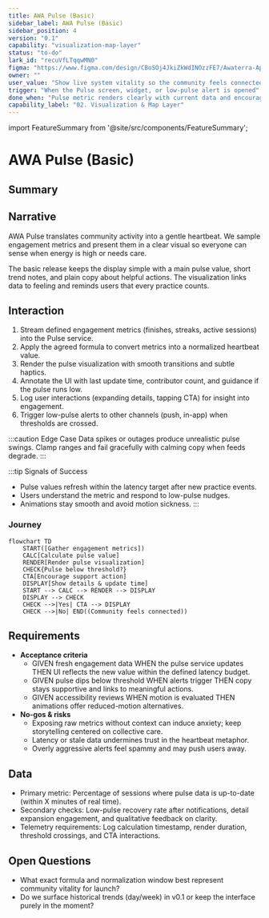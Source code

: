 ```yaml
---
title: AWA Pulse (Basic)
sidebar_label: AWA Pulse (Basic)
sidebar_position: 4
version: "0.1"
capability: "visualization-map-layer"
status: "to-do"
lark_id: "recuVfLTqqwMN0"
figma: "https://www.figma.com/design/CBoSOj4JkiZkWdINOzzFE7/Awaterra-App-UIUX?node-id=48-6"
owner: ""
user_value: "Show live system vitality so the community feels connected to collective practice"
trigger: "When the Pulse screen, widget, or low-pulse alert is opened"
done_when: "Pulse metric renders clearly with current data and encourages supportive action if levels drop"
capability_label: "02. Visualization & Map Layer"
---
```


import FeatureSummary from '@site/src/components/FeatureSummary';

# AWA Pulse (Basic)

## Summary

<FeatureSummary />

## Narrative
AWA Pulse translates community activity into a gentle heartbeat. We sample engagement metrics and present them in a clear visual so everyone can sense when energy is high or needs care.

The basic release keeps the display simple with a main pulse value, short trend notes, and plain copy about helpful actions. The visualization links data to feeling and reminds users that every practice counts.

## Interaction
1. Stream defined engagement metrics (finishes, streaks, active sessions) into the Pulse service.
2. Apply the agreed formula to convert metrics into a normalized heartbeat value.
3. Render the pulse visualization with smooth transitions and subtle haptics.
4. Annotate the UI with last update time, contributor count, and guidance if the pulse runs low.
5. Log user interactions (expanding details, tapping CTA) for insight into engagement.
6. Trigger low-pulse alerts to other channels (push, in-app) when thresholds are crossed.

:::caution Edge Case
Data spikes or outages produce unrealistic pulse swings. Clamp ranges and fail gracefully with calming copy when feeds degrade.
:::

:::tip Signals of Success
- Pulse values refresh within the latency target after new practice events.
- Users understand the metric and respond to low-pulse nudges.
- Animations stay smooth and avoid motion sickness.
:::

### Journey

```mermaid
flowchart TD
    START([Gather engagement metrics])
    CALC[Calculate pulse value]
    RENDER[Render pulse visualization]
    CHECK{Pulse below threshold?}
    CTA[Encourage support action]
    DISPLAY[Show details & update time]
    START --> CALC --> RENDER --> DISPLAY
    DISPLAY --> CHECK
    CHECK -->|Yes| CTA --> DISPLAY
    CHECK -->|No| END((Community feels connected))
```

## Requirements
- **Acceptance criteria**
  - GIVEN fresh engagement data WHEN the pulse service updates THEN UI reflects the new value within the defined latency budget.
  - GIVEN pulse dips below threshold WHEN alerts trigger THEN copy stays supportive and links to meaningful actions.
  - GIVEN accessibility reviews WHEN motion is evaluated THEN animations offer reduced-motion alternatives.
- **No-gos & risks**
  - Exposing raw metrics without context can induce anxiety; keep storytelling centered on collective care.
  - Latency or stale data undermines trust in the heartbeat metaphor.
  - Overly aggressive alerts feel spammy and may push users away.

## Data
- Primary metric: Percentage of sessions where pulse data is up-to-date (within X minutes of real time).
- Secondary checks: Low-pulse recovery rate after notifications, detail expansion engagement, and qualitative feedback on clarity.
- Telemetry requirements: Log calculation timestamp, render duration, threshold crossings, and CTA interactions.

## Open Questions
- What exact formula and normalization window best represent community vitality for launch?
- Do we surface historical trends (day/week) in v0.1 or keep the interface purely in the moment?
